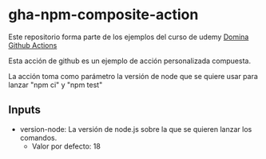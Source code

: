 # gha-npm-composite-action
Este repositorio forma parte de los ejemplos del curso de udemy [Domina Github Actions](https://www.udemy.com/course/domina-github-actions/?referralCode=CBFBAF72C38BE758CFE1)

Esta acción de github es un ejemplo de acción personalizada compuesta.

La acción toma como parámetro la versión de node que se quiere usar para lanzar "npm ci" y "npm test"

## Inputs
* version-node: La versión de node.js sobre la que se quieren lanzar los comandos.
    * Valor por defecto: 18
